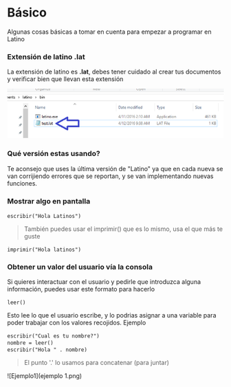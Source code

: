 # Básico
Algunas cosas básicas a tomar en cuenta para empezar a programar en Latino


### Extensión de latino .lat
La extensión de latino es **.lat**, debes tener cuidado al crear tus documentos y verificar bien que llevan esta extensión 

![.lat](extencion.png)

### Qué versión estas usando?
Te aconsejo que uses la última versión de "Latino" ya que en cada nueva se van corrijiendo errores que se reportan, y se van implementando nuevas funciones.



### Mostrar algo en pantalla

```
escribir("Hola Latinos")
```
> También puedes usar el imprimir() que es lo mismo, usa el que más te guste

```
imprimir("Hola latinos")
```


### Obtener un valor del usuario vía la consola
Si quieres interactuar con el usuario y pedirle que introduzca alguna información, puedes usar este formato para hacerlo 
```
leer()
```
Esto lee lo que el usuario escribe, y lo podrias asignar a una variable para poder trabajar con los valores recojidos.
Ejemplo

```
escribir("Cual es tu nombre?")
nombre = leer()
escribir("Hola " . nombre)
```
> El punto '.' lo usamos para concatenar (para juntar)

![Ejemplo1](ejemplo 1.png)